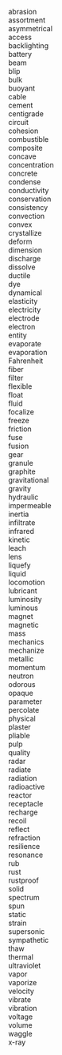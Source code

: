 abrasion  
assortment  
asymmetrical  
access  
backlighting  
battery  
beam  
blip  
bulk  
buoyant  
cable  
cement  
centigrade  
circuit  
cohesion  
combustible  
composite  
concave  
concentration  
concrete  
condense  
conductivity  
conservation  
consistency  
convection  
convex  
crystallize  
deform  
dimension  
discharge  
dissolve  
ductile  
dye  
dynamical  
elasticity  
electricity  
electrode  
electron  
entity  
evaporate  
evaporation  
Fahrenheit  
fiber  
filter  
flexible  
float  
fluid  
focalize  
freeze  
friction  
fuse  
fusion  
gear  
granule  
graphite  
gravitational  
gravity  
hydraulic  
impermeable  
inertia  
infiltrate  
infrared  
kinetic  
leach  
lens  
liquefy  
liquid  
locomotion  
lubricant  
luminosity  
luminous  
magnet  
magnetic  
mass  
mechanics  
mechanize  
metallic  
momentum  
neutron  
odorous  
opaque  
parameter  
percolate  
physical  
plaster  
pliable  
pulp  
quality  
radar  
radiate  
radiation  
radioactive  
reactor  
receptacle  
recharge  
recoil  
reflect  
refraction  
resilience  
resonance  
rub  
rust  
rustproof  
solid  
spectrum  
spun  
static  
strain  
supersonic  
sympathetic  
thaw  
thermal  
ultraviolet  
vapor  
vaporize  
velocity  
vibrate  
vibration  
voltage  
volume  
waggle  
x-ray  